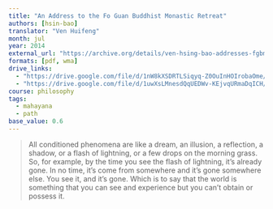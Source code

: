 ```yaml
---
title: "An Address to the Fo Guan Buddhist Monastic Retreat"
authors: [hsin-bao]
translator: "Ven Huifeng"
month: jul
year: 2014
external_url: "https://archive.org/details/ven-hsing-bao-addresses-fgbmr-2014_202103"
formats: [pdf, wma]
drive_links:
  - "https://drive.google.com/file/d/1nW8kXSDRTLSiqyq-Z0OuInHOIrobaOme/view?usp=drivesdk"
  - "https://drive.google.com/file/d/1uwXsLMnesdQqUEDWv-KEjvqURmaDqICH/view?usp=drivesdk"
course: philosophy
tags:
  - mahayana
  - path
base_value: 0.6
---
```


> All conditioned phenomena are like a dream, an illusion, a reflection, a shadow, or a flash of lightning, or a few drops on the morning grass. So, for example, by the time you see the flash of lightning, it’s already gone. In no time, it’s come from somewhere and it’s gone somewhere else. You see it, and it’s gone. Which is to say that the world is something that you can see and experience but you can’t obtain or possess it. 
